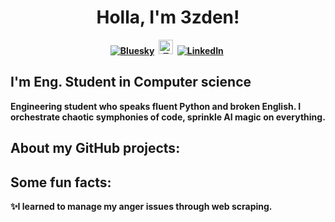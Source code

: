 <p>
  <h1 align="center"><b>Holla, I'm 3zden!</h1>
</p>
 
<p align="center">
<a href="[https://twitter.com/jenlooper](https://bsky.app/profile/jenlooper.com)"><img src="https://img.shields.io/badge/Bluesky-0285FF?logo=bluesky&logoColor=fff" alt="Bluesky" /></a>&nbsp;
<a href="https://huggingface.com/3zden/"><img src="https://cas-bridge.xethub.hf.co/xet-bridge-us/63d3eec885118edc0439bd98/10cdb628b767b818795d5620242cc651eaa59abd6ab03021b8725c1ad0a314f8?X-Amz-Algorithm=AWS4-HMAC-SHA256&X-Amz-Content-Sha256=UNSIGNED-PAYLOAD&X-Amz-Credential=cas%2F20250715%2Fus-east-1%2Fs3%2Faws4_request&X-Amz-Date=20250715T185215Z&X-Amz-Expires=3600&X-Amz-Signature=4f8914c94cd2ef5576db86b4f1d4c4e8f259aa79119cd52adf32c2d4090d68e7&X-Amz-SignedHeaders=host&X-Xet-Cas-Uid=68723d042ae5ca930a27192b&response-content-disposition=inline%3B+filename*%3DUTF-8%27%27hf-logo-pirate.svg%3B+filename%3D%22hf-logo-pirate.svg%22%3B&response-content-type=image%2Fsvg%2Bxml&x-id=GetObject&Expires=1752609135&Policy=eyJTdGF0ZW1lbnQiOlt7IkNvbmRpdGlvbiI6eyJEYXRlTGVzc1RoYW4iOnsiQVdTOkVwb2NoVGltZSI6MTc1MjYwOTEzNX19LCJSZXNvdXJjZSI6Imh0dHBzOi8vY2FzLWJyaWRnZS54ZXRodWIuaGYuY28veGV0LWJyaWRnZS11cy82M2QzZWVjODg1MTE4ZWRjMDQzOWJkOTgvMTBjZGI2MjhiNzY3YjgxODc5NWQ1NjIwMjQyY2M2NTFlYWE1OWFiZDZhYjAzMDIxYjg3MjVjMWFkMGEzMTRmOCoifV19&Signature=E1BHJmLlw5bTKe1lrCb-Rbh1AJc7e70AxoitGnUApfq5djaAkObf96SI9Pm5I55joeoENddHEdnb6duIycLjLvpayU4-JaUyHVbRlZNtKWKanLAliUNy52gex-jSULtuRkNt9nNgrMABRxUZOYtCMhQNKqy-BZw%7E0NbJNt5Tg4XUF8%7ET0t%7EtdfyvfQQgN4UvkG0EBjVh1zvsfv4o0mvpXvZqzEgw37fDo0cH2uCUyfVSsCAnHdfu1PVtQkp0y6Rz1igMwqzbLUGfAEhR2P%7EGca%7EAg1Vqy5ZWiaQbCCnFeTTusCLTVTRTtFqNJdTbT-JdWP-5bpmj4YwJrgGqZqHSFg__&Key-Pair-Id=K2L8F4GPSG1IFC" alt="Twitter" width="23px" /></a>&nbsp;
<a href="https://www.linkedin.com/in/3zden/"><img src="https://img.shields.io/badge/LinkedIn-0077B5?logo=linkedin&logoColor=white" alt="LinkedIn" /></a>&nbsp;
<br/>
  
</p>

## I'm Eng. Student in Computer science
Engineering student who speaks fluent Python and broken English. I orchestrate chaotic symphonies of code, sprinkle AI magic on everything.


## About my GitHub projects:

## Some fun facts:

✨I learned to manage my anger issues through web scraping.


